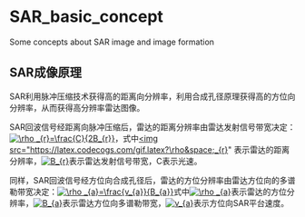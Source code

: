 # SAR_basic_concept
Some concepts about SAR image and image formation
## SAR成像原理
SAR利用脉冲压缩技术获得高的距离向分辨率，利用合成孔径原理获得高的方位向分辨率，从而获得高分辨率雷达图像。

SAR回波信号经距离向脉冲压缩后，雷达的距离分辨率由雷达发射信号带宽决定：<a href="https://www.codecogs.com/eqnedit.php?latex=\rho&space;_{r}=\frac{C}{2B_{r}}" target="_blank"><img src="https://latex.codecogs.com/gif.latex?\rho&space;_{r}=\frac{C}{2B_{r}}" title="\rho _{r}=\frac{C}{2B_{r}}" /></a>，式中<a href="https://www.codecogs.com/eqnedit.php?latex=\rho&space;_{r}" target="_blank"><img src="https://latex.codecogs.com/gif.latex?\rho&space;_{r}" 表示雷达的距离分辨率，<a href="https://www.codecogs.com/eqnedit.php?latex=B_{r}" target="_blank"><img src="https://latex.codecogs.com/gif.latex?B_{r}" title="B_{r}" /></a>表示雷达发射信号带宽，C表示光速。

同样，SAR回波信号经方位向合成孔径后，雷达的方位分辨率由雷达方位向的多谱勒带宽决定：<a href="https://www.codecogs.com/eqnedit.php?latex=\rho&space;_{a}=\frac{v_{a}}{B_{a}}" target="_blank"><img src="https://latex.codecogs.com/gif.latex?\rho&space;_{a}=\frac{v_{a}}{B_{a}}" title="\rho _{a}=\frac{v_{a}}{B_{a}}" /></a>式中<a href="https://www.codecogs.com/eqnedit.php?latex=\rho&space;_{a}" target="_blank"><img src="https://latex.codecogs.com/gif.latex?\rho&space;_{a}" title="\rho _{a}" /></a>表示雷达的方位分辨率，<a href="https://www.codecogs.com/eqnedit.php?latex=B_{a}" target="_blank"><img src="https://latex.codecogs.com/gif.latex?B_{a}" title="B_{a}" /></a>表示雷达方位向多谱勒带宽，<a href="https://www.codecogs.com/eqnedit.php?latex=v_{a}" target="_blank"><img src="https://latex.codecogs.com/gif.latex?v_{a}" title="v_{a}" /></a>表示方位向SAR平台速度。
